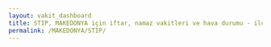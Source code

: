```yaml
---
layout: vakit_dashboard
title: STIP, MAKEDONYA için iftar, namaz vakitleri ve hava durumu - ilçe/eyalet seç
permalink: /MAKEDONYA/STIP/
---
```


<script type="text/javascript">
  var GLOBAL_COUNTRY = 'MAKEDONYA';
  var GLOBAL_CITY = 'STIP';
  var GLOBAL_STATE = '';
  var lat = 72;
  var lon = 21;
</script>
